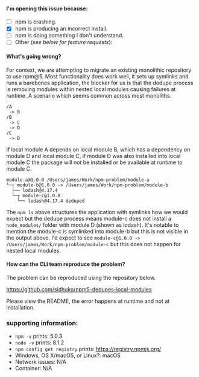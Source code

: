 #### I'm opening this issue because:

  - [ ] npm is crashing.
  - [x] npm is producing an incorrect install.
  - [ ] npm is doing something I don't understand.
  - [ ] Other (_see below for feature requests_):

#### What's going wrong?
For context, we are attempting to migrate an existing monolithic repository to use npm@5. Most functionality does work well, it sets up symlinks and runs a barebones application, the blocker for us is that the dedupe process is removing modules within nested local modules causing failures at runtime. A scenario which seems common across most monoliths.

```console
/A
 -> B
/B
 -> C
 -> D
/C
 -> D
```

If local module A depends on local module B, which has a dependency on module D and local module C, if module D was also installed into local module C the package will not be installed or be available at runtime to module C.

```console
module-a@1.0.0 /Users/james/Work/npm-problem/module-a
└─┬ module-b@1.0.0 -> /Users/james/Work/npm-problem/module-b
  ├── lodash@4.17.4
  └─┬ module-c@1.0.0
    └── lodash@4.17.4 deduped
```

The `npm ls` above structures the application with symlinks how we would expect but the dedupe process means module-c does not install a `node_modules/` folder with module D (shown as lodash). It's notable to mention the module-c is symlinked into module-b but this is not visible in the output above. I'd expect to see `module-c@1.0.0 -> /Users/james/Work/npm-problem/module-c` but this does not happen for nested local modules.

#### How can the CLI team reproduce the problem?
The problem can be reproduced using the repository below.

https://github.com/sidhuko/npm5-dedupes-local-modules

Please view the README, the error happens at runtime and not at installation.


### supporting information:

 - `npm -v` prints: 5.0.3
 - `node -v` prints: 8.1.2
 - `npm config get registry` prints: https://registry.npmjs.org/
 - Windows, OS X/macOS, or Linux?: macOS
 - Network issues: N/A
 - Container: N/A
